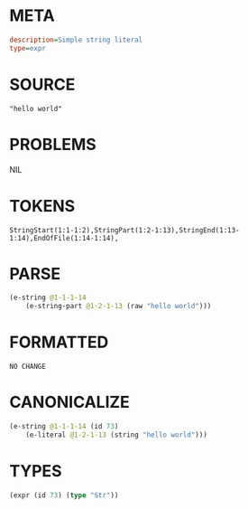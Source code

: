 # META
~~~ini
description=Simple string literal
type=expr
~~~
# SOURCE
~~~roc
"hello world"
~~~
# PROBLEMS
NIL
# TOKENS
~~~zig
StringStart(1:1-1:2),StringPart(1:2-1:13),StringEnd(1:13-1:14),EndOfFile(1:14-1:14),
~~~
# PARSE
~~~clojure
(e-string @1-1-1-14
	(e-string-part @1-2-1-13 (raw "hello world")))
~~~
# FORMATTED
~~~roc
NO CHANGE
~~~
# CANONICALIZE
~~~clojure
(e-string @1-1-1-14 (id 73)
	(e-literal @1-2-1-13 (string "hello world")))
~~~
# TYPES
~~~clojure
(expr (id 73) (type "Str"))
~~~